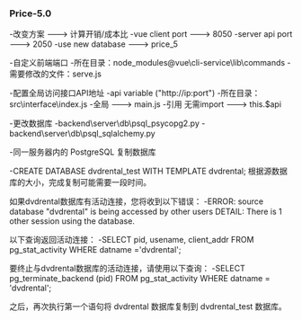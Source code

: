 ### Price-5.0

-改变方案 ---> 计算开销/成本比
-vue client port ---> 8050
-server api port ---> 2050
-use new database ---> price_5

-自定义前端端口
 -所在目录：node_modules\@vue\cli-service\lib\commands
 -需要修改的文件：serve.js

-配置全局访问接口API地址 
 -api variable ("http://ip:port")
 -所在目录：src\interface\index.js
 -全局 ---> main.js
 -引用 无需import ---> this.$api

-更改数据库
 -backend\server\db\psql_psycopg2.py
 -backend\server\db\psql_sqlalchemy.py

-同一服务器内的 PostgreSQL 复制数据库

 -CREATE DATABASE dvdrental_test WITH TEMPLATE dvdrental;
 根据源数据库的大小，完成复制可能需要一段时间。

 如果dvdrental数据库有活动连接，您将收到以下错误：
 -ERROR:  source database "dvdrental" is being accessed by other users
  DETAIL:  There is 1 other session using the database.

 以下查询返回活动连接：
 -SELECT pid, usename, client_addr FROM pg_stat_activity WHERE datname ='dvdrental';
 
 要终止与dvdrental数据库的活动连接，请使用以下查询：
 -SELECT pg_terminate_backend (pid) FROM pg_stat_activity WHERE datname = 'dvdrental';

 之后，再次执行第一个语句将 dvdrental 数据库复制到 dvdrental_test 数据库。


